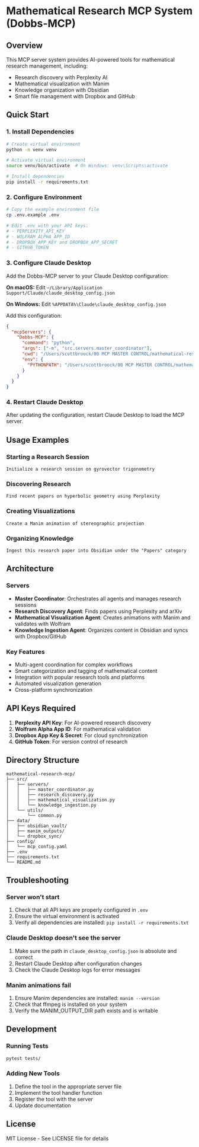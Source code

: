 # Mathematical Research MCP System (Dobbs-MCP)

## Overview
This MCP server system provides AI-powered tools for mathematical research management, including:
- Research discovery with Perplexity AI
- Mathematical visualization with Manim
- Knowledge organization with Obsidian
- Smart file management with Dropbox and GitHub

## Quick Start

### 1. Install Dependencies
```bash
# Create virtual environment
python -m venv venv

# Activate virtual environment
source venv/bin/activate  # On Windows: venv\Scripts\activate

# Install dependencies
pip install -r requirements.txt
```

### 2. Configure Environment
```bash
# Copy the example environment file
cp .env.example .env

# Edit .env with your API keys:
# - PERPLEXITY_API_KEY
# - WOLFRAM_ALPHA_APP_ID
# - DROPBOX_APP_KEY and DROPBOX_APP_SECRET
# - GITHUB_TOKEN
```

### 3. Configure Claude Desktop
Add the Dobbs-MCP server to your Claude Desktop configuration:

**On macOS:**
Edit `~/Library/Application Support/Claude/claude_desktop_config.json`

**On Windows:**
Edit `%APPDATA%\Claude\claude_desktop_config.json`

Add this configuration:
```json
{
  "mcpServers": {
    "Dobbs-MCP": {
      "command": "python",
      "args": ["-m", "src.servers.master_coordinator"],
      "cwd": "/Users/scottbroock/00 MCP MASTER CONTROL/mathematical-research-mcp",
      "env": {
        "PYTHONPATH": "/Users/scottbroock/00 MCP MASTER CONTROL/mathematical-research-mcp"
      }
    }
  }
}
```

### 4. Restart Claude Desktop
After updating the configuration, restart Claude Desktop to load the MCP server.

## Usage Examples

### Starting a Research Session
```
Initialize a research session on gyrovector trigonometry
```

### Discovering Research
```
Find recent papers on hyperbolic geometry using Perplexity
```

### Creating Visualizations
```
Create a Manim animation of stereographic projection
```

### Organizing Knowledge
```
Ingest this research paper into Obsidian under the "Papers" category
```

## Architecture

### Servers
- **Master Coordinator**: Orchestrates all agents and manages research sessions
- **Research Discovery Agent**: Finds papers using Perplexity and arXiv
- **Mathematical Visualization Agent**: Creates animations with Manim and validates with Wolfram
- **Knowledge Ingestion Agent**: Organizes content in Obsidian and syncs with Dropbox/GitHub

### Key Features
- Multi-agent coordination for complex workflows
- Smart categorization and tagging of mathematical content
- Integration with popular research tools and platforms
- Automated visualization generation
- Cross-platform synchronization

## API Keys Required
1. **Perplexity API Key**: For AI-powered research discovery
2. **Wolfram Alpha App ID**: For mathematical validation
3. **Dropbox App Key & Secret**: For cloud synchronization
4. **GitHub Token**: For version control of research

## Directory Structure
```
mathematical-research-mcp/
├── src/
│   ├── servers/
│   │   ├── master_coordinator.py
│   │   ├── research_discovery.py
│   │   ├── mathematical_visualization.py
│   │   └── knowledge_ingestion.py
│   └── utils/
│       └── common.py
├── data/
│   ├── obsidian_vault/
│   ├── manim_outputs/
│   └── dropbox_sync/
├── config/
│   └── mcp_config.yaml
├── .env
├── requirements.txt
└── README.md
```

## Troubleshooting

### Server won't start
1. Check that all API keys are properly configured in `.env`
2. Ensure the virtual environment is activated
3. Verify all dependencies are installed: `pip install -r requirements.txt`

### Claude Desktop doesn't see the server
1. Make sure the path in `claude_desktop_config.json` is absolute and correct
2. Restart Claude Desktop after configuration changes
3. Check the Claude Desktop logs for error messages

### Manim animations fail
1. Ensure Manim dependencies are installed: `manim --version`
2. Check that ffmpeg is installed on your system
3. Verify the MANIM_OUTPUT_DIR path exists and is writable

## Development

### Running Tests
```bash
pytest tests/
```

### Adding New Tools
1. Define the tool in the appropriate server file
2. Implement the tool handler function
3. Register the tool with the server
4. Update documentation

## License
MIT License - See LICENSE file for details